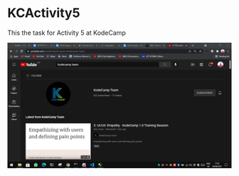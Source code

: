 # KCActivity5
This the task for Activity 5 at KodeCamp

![Proof of my Subcription](./assets/images/subcribe.png)